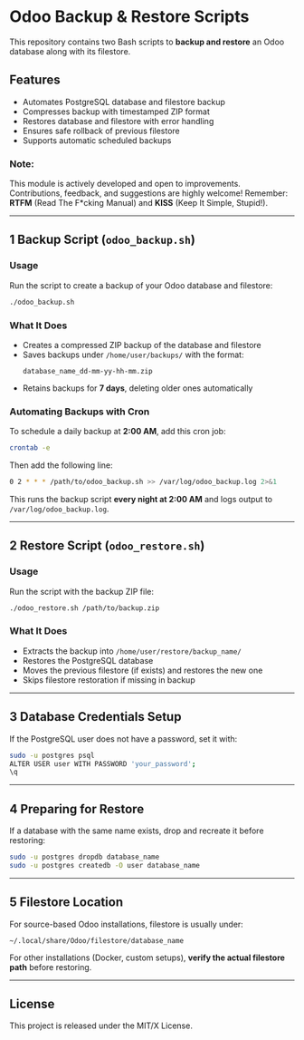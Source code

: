 # Odoo Backup & Restore Scripts

This repository contains two Bash scripts to **backup and restore** an Odoo database along with its filestore.

## Features
- Automates PostgreSQL database and filestore backup  
- Compresses backup with timestamped ZIP format  
- Restores database and filestore with error handling  
- Ensures safe rollback of previous filestore  
- Supports automatic scheduled backups  


### Note:
This module is actively developed and open to improvements. Contributions, feedback, and suggestions are highly welcome! Remember: **RTFM** (Read The F*cking Manual) and **KISS** (Keep It Simple, Stupid!). 

---

## 1 Backup Script (`odoo_backup.sh`)

### **Usage**
Run the script to create a backup of your Odoo database and filestore:
```bash
./odoo_backup.sh
```
### **What It Does**
- Creates a compressed ZIP backup of the database and filestore  
- Saves backups under `/home/user/backups/` with the format:  
  ```
  database_name_dd-mm-yy-hh-mm.zip
  ```
- Retains backups for **7 days**, deleting older ones automatically  

### **Automating Backups with Cron**  
To schedule a daily backup at **2:00 AM**, add this cron job:  
```bash
crontab -e
```
Then add the following line:  
```bash
0 2 * * * /path/to/odoo_backup.sh >> /var/log/odoo_backup.log 2>&1
```
This runs the backup script **every night at 2:00 AM** and logs output to `/var/log/odoo_backup.log`.

---

## 2 Restore Script (`odoo_restore.sh`)

### **Usage**
Run the script with the backup ZIP file:
```bash
./odoo_restore.sh /path/to/backup.zip
```

### **What It Does**
- Extracts the backup into `/home/user/restore/backup_name/`  
- Restores the PostgreSQL database  
- Moves the previous filestore (if exists) and restores the new one  
- Skips filestore restoration if missing in backup  

---

## 3 Database Credentials Setup  

If the PostgreSQL user does not have a password, set it with:
```bash
sudo -u postgres psql
ALTER USER user WITH PASSWORD 'your_password';
\q
```

---

## 4 Preparing for Restore  

If a database with the same name exists, drop and recreate it before restoring:
```bash
sudo -u postgres dropdb database_name
sudo -u postgres createdb -O user database_name
```

---

## 5 Filestore Location  

For source-based Odoo installations, filestore is usually under:
```
~/.local/share/Odoo/filestore/database_name
```
For other installations (Docker, custom setups), **verify the actual filestore path** before restoring.

---

## License  
This project is released under the MIT/X License.

